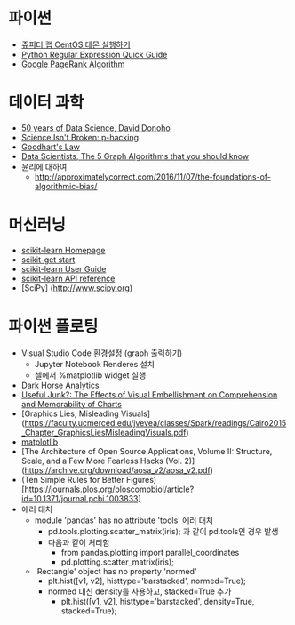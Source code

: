
# 파이썬
* [쥬피터 랩 CentOS 데몬 실행하기](https://nomad-programmer.tistory.com/26)
* [Python Regular Expression Quick Guide](https://www.py4e.com/lectures3/Pythonlearn-11-Regex-Handout.txt)
* [ Google PageRank Algorithm](http://infolab.stanford.edu/~backrub/google.html)
# 데이터 과학
* [50 years of Data Science, David Donoho](http://courses.csail.mit.edu/18.337/2015/docs/50YearsDataScience.pdf)
* [Science Isn't Broken: p-hacking](http://fivethirtyeight.com/features/science-isnt-broken/)
* [Goodhart's Law](https://dataskeptic.com/blog/episodes/2016/goodharts-law)
* [Data Scientists, The 5 Graph Algorithms that you should know](https://towardsdatascience.com/data-scientists-the-five-graph-algorithms-that-you-should-know-30f454fa5513)
* 윤리에 대하여
  * http://approximatelycorrect.com/2016/11/07/the-foundations-of-algorithmic-bias/

# 머신러닝
* [scikit-learn Homepage](http://scikit-learn.org/)
* [scikit-get start](https://scikit-learn.org/stable/getting_started.html#)
* [scikit-learn User Guide](http://scikit-learn.org/stable/user_guide.html)
* [scikit-learn API reference](http://scikit-learn.org/stable/modules/classes.html)
* [SciPy] (http://www.scipy.org)

# 파이썬 플로팅
* Visual Studio Code 환경설정 (graph 출력하기)
  * Jupyter Notebook Renderes 설치
  * 셀에서 %matplotlib widget 실행
* [Dark Horse Analytics](http://www.darkhorseanalytics.com/)
* [Useful Junk?: The Effects of Visual Embellishment on Comprehension and Memorability of Charts](http://www.stat.columbia.edu/~gelman/communication/Bateman2010.pdf)
* [Graphics Lies, Misleading Visuals] (https://faculty.ucmerced.edu/jvevea/classes/Spark/readings/Cairo2015_Chapter_GraphicsLiesMisleadingVisuals.pdf)
* [matplotlib](http://www.aosabook.org/en/matplotlib.html)
* [The Architecture of Open Source Applications, Volume II: Structure, Scale, and a Few More Fearless Hacks (Vol. 2)] (https://archive.org/download/aosa_v2/aosa_v2.pdf)
* (Ten Simple Rules for Better Figures)[https://journals.plos.org/ploscompbiol/article?id=10.1371/journal.pcbi.1003833]
* 에러 대처
  * module 'pandas' has no attribute 'tools' 에러 대처
    * pd.tools.plotting.scatter_matrix(iris); 과 같이 pd.tools인 경우 발생
    * 다음과 같이 처리함
      * from pandas.plotting import parallel_coordinates
      * pd.plotting.scatter_matrix(iris);
  * 'Rectangle' object has no property 'normed'
    * plt.hist([v1, v2], histtype='barstacked', normed=True);
    * normed 대신 density를 사용하고, stacked=True 추가
      * plt.hist([v1, v2], histtype='barstacked', density=True, stacked=True);

